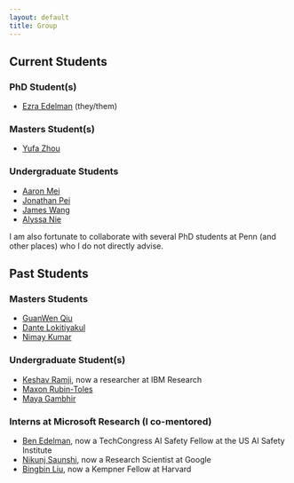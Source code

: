 ```yaml
---
layout: default
title: Group
---
```

## Current Students
### PhD Student(s)
* [Ezra Edelman](https://www.ezraedelman.com/) (they/them)

### Masters Student(s)
* [Yufa Zhou](https://masterzhou1.github.io/)

### Undergraduate Students
* [Aaron Mei](https://www.linkedin.com/in/aaron-mei-513b73a2)
* [Jonathan Pei](https://www.linkedin.com/in/jonathanpei)
* [James Wang](https://www.linkedin.com/in/jwang541)
* [Alyssa Nie](https://www.linkedin.com/in/alyssanie)

I am also fortunate to collaborate with several PhD students at Penn (and other places) who I do not directly advise.

## Past Students
### Masters Students
* [GuanWen Qiu](https://www.linkedin.com/in/guanwen-qiu-92b6651b0)
* [Dante Lokitiyakul](https://dante-hl.github.io/)
* [Nimay Kumar](https://nimaykumar.com/)

### Undergraduate Student(s)
* [Keshav Ramji](https://www.keshavramji.com/), now a researcher at IBM Research
* [Maxon Rubin-Toles](https://www.linkedin.com/in/max-rubin-toles)
* [Maya Gambhir](https://mayapalgambhir.com/)

### Interns at Microsoft Research (I co-mentored)
* [Ben Edelman](https://benjaminedelman.com/), now a TechCongress AI Safety Fellow at the US AI Safety Institute  
* [Nikunj Saunshi](https://www.nikunjsaunshi.com/), now a Research Scientist at Google
* [Bingbin Liu](https://clarabing.github.io/), now a Kempner Fellow at Harvard
